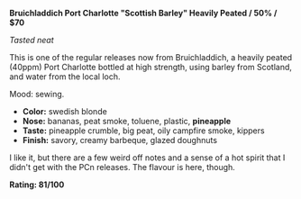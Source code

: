**Bruichladdich Port Charlotte "Scottish Barley" Heavily Peated / 50% / $70**

*Tasted neat*

This is one of the regular releases now from Bruichladdich, a heavily peated (40ppm) Port Charlotte bottled at high strength, using barley from Scotland, and water from the local loch.

Mood: sewing.

* **Color:** swedish blonde
* **Nose:** bananas, peat smoke, toluene, plastic, **pineapple**
* **Taste:** pineapple crumble, big peat, oily campfire smoke, kippers
* **Finish:** savory, creamy barbeque, glazed doughnuts

I like it, but there are a few weird off notes and a sense of a hot spirit that I didn't get with the PCn releases.  The flavour is here, though.

**Rating: 81/100**